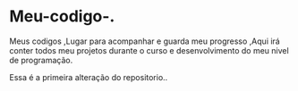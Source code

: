 # Meu-codigo-.
Meus codigos ,Lugar para acompanhar e guarda meu progresso ,Aqui irá conter todos meu projetos durante o curso e desenvolvimento do meu nivel de programação.

Essa é a primeira alteração do repositorio..